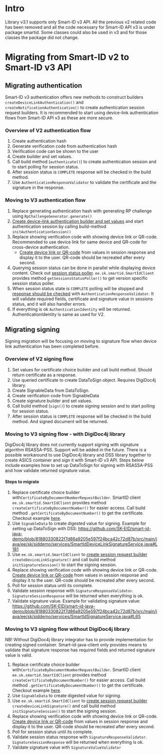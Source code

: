 # Intro

Library v3.1 supports only Smart-ID v3 API.
All the previous v2 related code has been removed and all the code necessary for Smart-ID API v3 is under package smartid. 
Some classes could also be used in v3 and for those classes the package did not change.

# Migrating from Smart-ID v2 to Smart-ID v3 API

## Migrating authentication

Smart-ID v3 authentication offers new methods to construct builders  `createDeviceLinkAuthentication()` and `createNotificationAuthentication()` to create authentication session request builders.
It is recommended to start using device-link authentication flows from Smart-ID API v3 as these are more secure.

### Overview of V2 authentication flow

1. Create authentication hash
2. Generate verification code from authentication hash
3. Verification code can be shown to the user
4. Create builder and set values.
5. Call build method (`authenticate()`) to create authentication session and to start polling for session status.
6. After session status is `COMPLETE` response will be checked in the build method.
7. Use `AuthenticationResponseValidator` to validate the certificate and the signature in the response.

### Moving to V3 authentication flow

1. Replace generating authentication hash with generating RP challenge using `RpChallengeGenerator.generate()`
2. [Create device-link authentication builder and set values](README.md#examples-of-initiating-a-device-link-authentication-session) and start authentication session by calling build-method `initAuthenticationSession()`
3. Replace showing verification code with showing device link or QR-code. Recommended to use device link for same device and QR-code for cross-device authentication.
   - [Create device link or QR-code](README.md#generating-qr-code-or-device-link) from values in session response and display it to the user. QR-code should be recreated after every second.
4. Querying session status can be done in parallel while displaying device content. Check out [session status poller](README.md#example-of-using-session-status-poller-to-query-final-sessions-status). `ee.sk.smartid.SmartIdClient` provides method `getSessionsStatusPoller()` to get version specific session status poller.
5. When session status state is `COMPLETE` polling will be stopped and [response should be checked](README.md#example-of-validating-the-authentication-sessions-response) with `AuthenticationResponseValidator`. It will validate required fields, certificate and signature value in sessions status, and it will also handler errors.
6. If everything is ok `AuthenticationIdentity` will be returned. AuthenticationIdentity is same as used for V2.

## Migrating signing

Signing migration will be focusing on moving to signature flow when device link authentication has been completed before. 

### Overview of V2 signing flow

1. Set values for certificate choice builder and call build method. Should return certificate as a response.
2. Use queried certificate to create DataToSign object. Requires DigiDoc4j library.
3. Create SignableData from DataToSign.
4. Create verification code from SignableData
5. Create signature builder and set values.
6. Call build method (`sign()`) to create signing session and to start polling for session status.
7. After session status is `COMPLETE` response will be checked in the build method. And signed document will be returned.

### Moving to V3 signing flow - with DigiDoc4j library

DigiDoc4j library does not currently support signing with signature algorithm RSASSA-PSS. Support will be added in the future. 
There is a possible workaround to use DigiDoc4j library and DSS library together to create ASICS container and sign it with Smart-ID v3 API.
Steps below include examples how to set up DataToSign for signing with RSASSA-PSS and how validate returned signature value. 

#### Steps to migrate 

1. Replace certificate choice builder with`CertificateByDocumentNumberRequestBuilder`. SmartID client `ee.sk.smartid.SmartIdClient` provides method `createCertificateByDocumentNumber()` for easier access. Call build method `.getCertificateByDocumentNumber()` to get the certificate. Checkout example [here](README.md#example-of-querying-certificate-by-document-number).
2. Use `SignableData` to create digested value for signing. Example for setting up DataToSign with DSS: https://github.com/SK-EID/smart-id-java-demo/blob/81880330822f7d86a9205e597f24bca42c72d87b/src/main/java/ee/sk/siddemo/services/SmartIdDeviceLinkSignatureService.java#L181
3. Use `ee.sk.smartid.SmartIdClient` to [create session request builder](README.md#examples-of-initiating-a-device-link-signature-session) `createDeviceLinkSignature()` and call build method `initSignatureSession()` to start the signing session.
4. Replace showing verification code with showing device link or QR-code. [Create device link or QR-code](README.md#generating-qr-code-or-device-link) from values in session response and display it to the user. QR-code should be recreated after every second.
5. Poll for session status until its complete.
6. Validate session response with `SignatureResponseValidator`. `SignatureSessionResponse` will be returned when everything is ok.
7. Validate signature value. Example for validating signature value: https://github.com/SK-EID/smart-id-java-demo/blob/81880330822f7d86a9205e597f24bca42c72d87b/src/main/java/ee/sk/siddemo/services/SmartIdSignatureService.java#L65

### Moving to V3 signing flow without DigiDoc4j library

NB! Without DigiDoc4j library integrator has to provide implementation for creating signed container.
Smart-id-java-client only provides means to validate that signature response has required fields and returned signature value is valid.

1. Replace certificate choice builder with`CertificateByDocumentNumberRequestBuilder`. SmartID client `ee.sk.smartid.SmartIdClient` provides method `createCertificateByDocumentNumber()` for easier access. Call build method `.getCertificateByDocumentNumber()` to get the certificate. Checkout example [here](README.md#example-of-querying-certificate-by-document-number).
2. Use `SignableData` to create digested value for signing.
3. Use `ee.sk.smartid.SmartIdClient` to [create session request builder](README.md#examples-of-initiating-a-device-link-signature-session) `createDeviceLinkSignature()` and call build method `initSignatureSession()` to start the signing session.
4. Replace showing verification code with showing device link or QR-code. [Create device link or QR-code](README.md#generating-qr-code-or-device-link) from values in session response and display it to the user. QR-code should be recreated after every second.
5. Poll for session status until its complete.
6. Validate session status response with `SignatureResponseValidator`. `SignatureSessionResponse` will be returned when everything is ok.
7. Validate signature value with `SignatureValueValidator`
